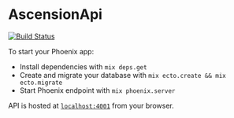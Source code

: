 # AscensionApi

[![Build Status](https://travis-ci.org/wsharp07/ascension-api.svg?branch=master)](https://travis-ci.org/wsharp07/ascension-api)

To start your Phoenix app:

  * Install dependencies with `mix deps.get`
  * Create and migrate your database with `mix ecto.create && mix ecto.migrate`
  * Start Phoenix endpoint with `mix phoenix.server`

API is hosted at [`localhost:4001`](http://localhost:4001) from your browser.
